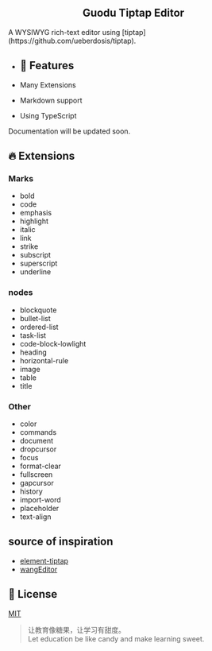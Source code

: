 <h2 align="center">Guodu Tiptap Editor</h2>  
A WYSIWYG rich-text editor using [tiptap](https://github.com/ueberdosis/tiptap).  

+ ## 🚀 Features  

+ Many Extensions
+ Markdown support
+ Using TypeScript  
  
Documentation will be updated soon.  
## 🔥 Extensions  
### Marks  

+ bold  
+ code  
+ emphasis  
+ highlight  
+ italic  
+ link  
+ strike  
+ subscript  
+ superscript  
+ underline  

### nodes

+ blockquote  
+ bullet-list  
+ ordered-list  
+ task-list  
+ code-block-lowlight  
+ heading  
+ horizontal-rule  
+ image  
+ table  
+ title  

### Other

+ color  
+ commands  
+ document  
+ dropcursor  
+ focus  
+ format-clear  
+ fullscreen  
+ gapcursor  
+ history  
+ import-word  
+ placeholder  
+ text-align  


## source of inspiration

+ [element-tiptap](https://github.com/Leecason/element-tiptap)  
+ [wangEditor](https://www.wangeditor.com/)  

## 📒 License  
[MIT](./LICENSE)  

> 让教育像糖果，让学习有甜度。  
> Let education be like candy and make learning sweet.